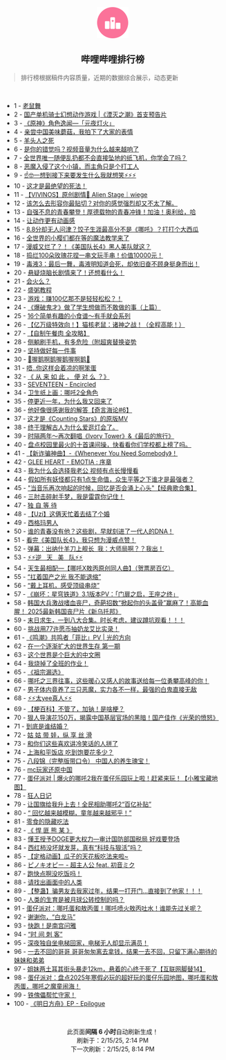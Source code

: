<div align="center">
    <img src="./assets/icon_rank.png" alt="logo" />
    <h2>哔哩哔哩排行榜</h>
</div>

> 排行榜根据稿件内容质量，近期的数据综合展示，动态更新

<br />

<ul><li><span>1 - <a href=https://www.bilibili.com/BV1JsKjepEYp target=_blank>老鼠舞</a></span></li><li><span>2 - <a href=https://www.bilibili.com/BV1hfKVeaE8m target=_blank>国产单机骑士幻想动作游戏&nbsp;|《湮灭之潮》首支预告片</a></span></li><li><span>3 - <a href=https://www.bilibili.com/BV1MkKGesECF target=_blank>《原神》角色逸闻—「元夜灯火」</a></span></li><li><span>4 - <a href=https://www.bilibili.com/BV1Z5Npe8Ebi target=_blank>亲尝中国美味蘑菇，我拍下了大家的表情</a></span></li><li><span>5 - <a href=https://www.bilibili.com/BV1xGKjehERY target=_blank>羊头人之死</a></span></li><li><span>6 - <a href=https://www.bilibili.com/BV1JsK5eyEGh target=_blank>是你的错觉吗？视频音量为什么越来越响了</a></span></li><li><span>7 - <a href=https://www.bilibili.com/BV1ZoNieMEYf target=_blank>全世界唯一随便乱扔都不会直接坠地的纸飞机，你学会了吗？</a></span></li><li><span>8 - <a href=https://www.bilibili.com/BV1tfK3e9Ezb target=_blank>恶魔入侵了这个小镇，而主角只是个打工人</a></span></li><li><span>9 - <a href=https://www.bilibili.com/BV1cRKHeMEnC target=_blank>☝🤓一想到接下来要发生什么我就想笑⚡⚡⚡</a></span></li><li><span>10 - <a href=https://www.bilibili.com/BV1VqK5eiExi target=_blank>这才是最绝望的死法！</a></span></li><li><span>11 - <a href=https://www.bilibili.com/BV1czKPesEaG target=_blank>【VIVINOS】原创剧情🌠&nbsp;Alien&nbsp;Stage｜wiege</a></span></li><li><span>12 - <a href=https://www.bilibili.com/BV17WNBezE3b target=_blank>该怎么去形容你最贴切？对你的感觉强烈却又不太了解。</a></span></li><li><span>13 - <a href=https://www.bilibili.com/BV152Kne9Eiz target=_blank>自强不息的青春攀登！厚德载物的青春冲锋！加油！奥利给，哈</a></span></li><li><span>14 - <a href=https://www.bilibili.com/BV1T2N6eaEHr target=_blank>让动作更有动画感</a></span></li><li><span>15 - <a href=https://www.bilibili.com/BV1dPNqeYEhv target=_blank>8.8分却无人问津？饺子生涯最高分不是《哪吒》？打打个大西瓜</a></span></li><li><span>16 - <a href=https://www.bilibili.com/BV1KxKwexE3u target=_blank>全世界的小樱们都在等的魔法教学来了</a></span></li><li><span>17 - <a href=https://www.bilibili.com/BV1jvKje1EPo target=_blank>漫威又烂了？！《美国队长4》黑人美队就这？</a></span></li><li><span>18 - <a href=https://www.bilibili.com/BV186KGedEk9 target=_blank>捣烂100朵玫瑰花捏一串文玩手串！价值10000元！</a></span></li><li><span>19 - <a href=https://www.bilibili.com/BV134NiefE9j target=_blank>毒液3：最后一舞，毒液明知道会死，却依旧奋不顾身挺身而出！</a></span></li><li><span>20 - <a href=https://www.bilibili.com/BV1SuKjeYEMk target=_blank>悬疑烧脑长剧情来了！还想看什么！</a></span></li><li><span>21 - <a href=https://www.bilibili.com/BV1eGKseYEG8 target=_blank>会火么？</a></span></li><li><span>22 - <a href=https://www.bilibili.com/BV1gzNBebEVT target=_blank>盛粥教程</a></span></li><li><span>23 - <a href=https://www.bilibili.com/BV1bwK5e8E52 target=_blank>游戏：赚100亿那不是轻轻松松？！</a></span></li><li><span>24 - <a href=https://www.bilibili.com/BV1kYNzeHE4D target=_blank>《爆破鬼才》做了学生想做而不敢做的事（上篇）</a></span></li><li><span>25 - <a href=https://www.bilibili.com/BV162KLeEE7S target=_blank>16个简单有趣的小食谱～有手就会系列</a></span></li><li><span>26 - <a href=https://www.bilibili.com/BV1ZQK7eXErc target=_blank>【亿万级特效向！】猫核老鼠：诸神之战！（全程高能！）</a></span></li><li><span>27 - <a href=https://www.bilibili.com/BV1T2KGeXEmL target=_blank>【自制午餐肉&nbsp;全攻略】</a></span></li><li><span>28 - <a href=https://www.bilibili.com/BV1P2KHeCE48 target=_blank>侧躺刷手机，有多危险（附超爽替换姿势</a></span></li><li><span>29 - <a href=https://www.bilibili.com/BV1K1KGepEok target=_blank>坚持做好每一件事</a></span></li><li><span>30 - <a href=https://www.bilibili.com/BV1vENee4Exq target=_blank>🐔喔鹅啊鹅喔鹅喔啊鹅🐧</a></span></li><li><span>31 - <a href=https://www.bilibili.com/BV1xQKAe4E4N target=_blank>唔..你这样会着凉的啊笨蛋</a></span></li><li><span>32 - <a href=https://www.bilibili.com/BV1gAN9euEez target=_blank>《&nbsp;从&nbsp;来&nbsp;如&nbsp;此&nbsp;，&nbsp;便&nbsp;对&nbsp;么&nbsp;？》</a></span></li><li><span>33 - <a href=https://www.bilibili.com/BV1W2KHeCEjR target=_blank>SEVENTEEN&nbsp;-&nbsp;Encircled</a></span></li><li><span>34 - <a href=https://www.bilibili.com/BV13XKneDEQN target=_blank>卫生纸上画：哪吒2全角色</a></span></li><li><span>35 - <a href=https://www.bilibili.com/BV1DqKWe4E7o target=_blank>停更近一年，为什么我又回来了</a></span></li><li><span>36 - <a href=https://www.bilibili.com/BV1kLK5eDEYK target=_blank>他好像很感谢我的解答【奇言海论#6】</a></span></li><li><span>37 - <a href=https://www.bilibili.com/BV1VdKVevEZr target=_blank>这才是《Counting&nbsp;Stars》的原版MV</a></span></li><li><span>38 - <a href=https://www.bilibili.com/BV1kVNBejEUr target=_blank>终于理解古人为什么爱逛灯会了。</a></span></li><li><span>39 - <a href=https://www.bilibili.com/BV1aqNhe2Eq7 target=_blank>时隔两年～再次翻唱《Ivory&nbsp;Tower》&amp;《最后的旅行》</a></span></li><li><span>40 - <a href=https://www.bilibili.com/BV1mwNBe9EqM target=_blank>盘点校园里最火的十首课间操，快看看你们学校都上榜了吗。</a></span></li><li><span>41 - <a href=https://www.bilibili.com/BV1GMFseyEwb target=_blank>【新诈骗神曲】-《Whenever&nbsp;You&nbsp;Need&nbsp;Somebody》！</a></span></li><li><span>42 - <a href=https://www.bilibili.com/BV1QEKVefEVf target=_blank>GLEE&nbsp;HEART&nbsp;-&nbsp;EMOTIA&nbsp;:&nbsp;序章</a></span></li><li><span>43 - <a href=https://www.bilibili.com/BV1wRKGejETb target=_blank>我为什么会选择我老公&nbsp;视频有点长慢慢看</a></span></li><li><span>44 - <a href=https://www.bilibili.com/BV1EHN6eSEYW target=_blank>假如所有妖怪都只有1点生命值，众生平等之下谁才是最强者？</a></span></li><li><span>45 - <a href=https://www.bilibili.com/BV16JKGegE8t target=_blank>&quot;当音乐再次响起的时候，回忆是否会涌上心头&quot;【经典歌合集】</a></span></li><li><span>46 - <a href=https://www.bilibili.com/BV1mWKVexENB target=_blank>三肘击碎射手梦，我是雷霆你记住！</a></span></li><li><span>47 - <a href=https://www.bilibili.com/BV16oKceLEUV target=_blank>独&nbsp;自&nbsp;等&nbsp;待</a></span></li><li><span>48 - <a href=https://www.bilibili.com/BV1iKKpefEjw target=_blank>【Uzi】这俩天忙着去结了个婚</a></span></li><li><span>49 - <a href=https://www.bilibili.com/BV11hKVeDErc target=_blank>西格玛男人</a></span></li><li><span>50 - <a href=https://www.bilibili.com/BV1yeKVeUEK6 target=_blank>谁的青春没有他？这些剧，早就刻进了一代人的DNA！</a></span></li><li><span>51 - <a href=https://www.bilibili.com/BV1g4KKe3EoP target=_blank>看完《美国队长4》，我只想为漫威点赞！</a></span></li><li><span>52 - <a href=https://www.bilibili.com/BV1RSKVeBEDL target=_blank>弹幕：出纳什羊刀上舰长&nbsp;&nbsp;我：大师局啊？？我出！</a></span></li><li><span>53 - <a href=https://www.bilibili.com/BV1nhNZeiE2V target=_blank>⚡️⚡️逆&nbsp;&nbsp;&nbsp;天&nbsp;&nbsp;&nbsp;美&nbsp;&nbsp;&nbsp;队⚡️⚡️</a></span></li><li><span>54 - <a href=https://www.bilibili.com/BV16oKWeCEWR target=_blank>天生最相配—【哪吒X敖丙原创同人曲】（贺票房百亿）</a></span></li><li><span>55 - <a href=https://www.bilibili.com/BV13JKPeMEaX target=_blank>“扛着国产之光&nbsp;我不能退缩”</a></span></li><li><span>56 - <a href=https://www.bilibili.com/BV1HZKAepEie target=_blank>“戴上耳机，感受顶级串烧”</a></span></li><li><span>57 - <a href=https://www.bilibili.com/BV1AaKweHEna target=_blank>《崩坏：星穹铁道》3.1版本PV：「‍门扉之启，王座之终」</a></span></li><li><span>58 - <a href=https://www.bilibili.com/BV136N6eiEKi target=_blank>韩国大兵激战嗜血丧尸，奇葩招数“掀起你的头盖骨”赢麻了！高能血腥！&nbsp;2025最新韩国丧尸片《新乌托邦》</a></span></li><li><span>59 - <a href=https://www.bilibili.com/BV1owNzekEC1 target=_blank>末日求生，一到八大合集。时长考虑，建议蹲坑观看！！！</a></span></li><li><span>60 - <a href=https://www.bilibili.com/BV1HqKsejE9j target=_blank>挑战用77许愿币抽奶龙艾比实录！</a></span></li><li><span>61 - <a href=https://www.bilibili.com/BV1XHNCeLEQP target=_blank>《鸣潮》共鸣者「菲比」PV&nbsp;|&nbsp;光的方向</a></span></li><li><span>62 - <a href=https://www.bilibili.com/BV1HVNBejEvL target=_blank>在一个逐渐扩大的世界生存&nbsp;第一期</a></span></li><li><span>63 - <a href=https://www.bilibili.com/BV1ZUKVeuEAp target=_blank>这个世界是个巨大的中文圈</a></span></li><li><span>64 - <a href=https://www.bilibili.com/BV1rXKHeBEv5 target=_blank>我烧掉了全班的作业！</a></span></li><li><span>65 - <a href=https://www.bilibili.com/BV14KK5eoEU3 target=_blank>《祖宗漏选》</a></span></li><li><span>66 - <a href=https://www.bilibili.com/BV16XNoeaEHo target=_blank>哪吒之三界往事，这些暖心又感人的故事送给每一位勇攀高峰的你！</a></span></li><li><span>67 - <a href=https://www.bilibili.com/BV1FwKVerENF target=_blank>男子体内竟养了三只恶魔，实力各不一样，最强的白鬼直接无敌</a></span></li><li><span>68 - <a href=https://www.bilibili.com/BV1riKpeuEV6 target=_blank>⚡⚡太yee真人⚡⚡</a></span></li><li><span>69 - <a href=https://www.bilibili.com/BV1sMNBeSEvV target=_blank>【梗百科】不管了，加钠！是啥梗？</a></span></li><li><span>70 - <a href=https://www.bilibili.com/BV1WMKGemEbq target=_blank>狠人导演花150万，揭露中国基层官场的黑暗！国产佳作《光荣的愤怒》</a></span></li><li><span>71 - <a href=https://www.bilibili.com/BV1dWKHetEVC target=_blank>到底是谁结婚？</a></span></li><li><span>72 - <a href=https://www.bilibili.com/BV1RGKLerENR target=_blank>姑&nbsp;姑&nbsp;带&nbsp;娃，纵&nbsp;享&nbsp;丝&nbsp;滑</a></span></li><li><span>73 - <a href=https://www.bilibili.com/BV1qrNqeMEGh target=_blank>和你们这些喜欢讲冷笑话的人拼了</a></span></li><li><span>74 - <a href=https://www.bilibili.com/BV1EnKHehE5k target=_blank>上海和平饭店&nbsp;吃到饱要花多少？</a></span></li><li><span>75 - <a href=https://www.bilibili.com/BV1DwK5e8Eev target=_blank>八段锦（完整版带口令）&nbsp;中国人的养生瑰宝！</a></span></li><li><span>76 - <a href=https://www.bilibili.com/BV1v3waekEbe target=_blank>mc玩家还原中国</a></span></li><li><span>77 - <a href=https://www.bilibili.com/BV1EuKKeXE8q target=_blank>蛋仔派对&nbsp;|&nbsp;爆火的哪吒2我在蛋仔乐园玩上啦！赶紧来玩！【小雅宝藏地图】</a></span></li><li><span>78 - <a href=https://www.bilibili.com/BV1M5NZe7E3m target=_blank>狂人日记</a></span></li><li><span>79 - <a href=https://www.bilibili.com/BV18AK5efEeS target=_blank>让国旗给我升上去！全民相助哪吒2“百亿补贴”</a></span></li><li><span>80 - <a href=https://www.bilibili.com/BV1YAKEeLEJb target=_blank>“&nbsp;回忆越来越模糊，童年越来越邪乎！”</a></span></li><li><span>81 - <a href=https://www.bilibili.com/BV1coN6eRESf target=_blank>零食的隐藏吃法</a></span></li><li><span>82 - <a href=https://www.bilibili.com/BV1DBKWedEN8 target=_blank>《&nbsp;悍&nbsp;匪&nbsp;熊&nbsp;某&nbsp;》</a></span></li><li><span>83 - <a href=https://www.bilibili.com/BV1ZCKVekEHC target=_blank>懂王授予DOGE更大权力—审计国防部国税局&nbsp;好戏要登场</a></span></li><li><span>84 - <a href=https://www.bilibili.com/BV1N9K5eREkw target=_blank>西红柿没坏就发芽，真有“科技与狠活”吗？</a></span></li><li><span>85 - <a href=https://www.bilibili.com/BV1TZKnejE9Y target=_blank>【定格动画】瓜子的天花板吃法来啦~</a></span></li><li><span>86 - <a href=https://www.bilibili.com/BV1nvKnewEcU target=_blank>ピノキオピー&nbsp;-&nbsp;超主人公&nbsp;feat.&nbsp;初音ミク</a></span></li><li><span>87 - <a href=https://www.bilibili.com/BV1SnKVetEnM target=_blank>跑快点啊没吃饭吗！</a></span></li><li><span>88 - <a href=https://www.bilibili.com/BV1SHKVeoEAC target=_blank>请找出画面中的人类</a></span></li><li><span>89 - <a href=https://www.bilibili.com/BV13zK5eNEjc target=_blank>【整蛊】骗男友去我家过年，结果一打开门…直接到了他家！！！</a></span></li><li><span>90 - <a href=https://www.bilibili.com/BV1B2KVe6EWQ target=_blank>人类的生育是被月球公转控制的吗？</a></span></li><li><span>91 - <a href=https://www.bilibili.com/BV178K5e3EH6 target=_blank>蛋仔派对：哪吒蛋和敖丙蛋！哪吒喷火敖丙吐水！谁能先过关呢？</a></span></li><li><span>92 - <a href=https://www.bilibili.com/BV1UPKGenEwv target=_blank>谢谢你，“白龙马”</a></span></li><li><span>93 - <a href=https://www.bilibili.com/BV1PdNkePEuq target=_blank>快跑！是南宫问雅</a></span></li><li><span>94 - <a href=https://www.bilibili.com/BV1cJN9etEDm target=_blank>“时&nbsp;间&nbsp;刺&nbsp;客”</a></span></li><li><span>95 - <a href=https://www.bilibili.com/BV1CYKVeJELD target=_blank>深夜独自坐电梯回家，电梯无人却显示满员！</a></span></li><li><span>96 - <a href=https://www.bilibili.com/BV1VSKpe8Egq target=_blank>一去不回的哥哥&nbsp;哥哥匆匆离去拿钱，结果一去不回，只留下满心期待的妹妹和弟弟</a></span></li><li><span>97 - <a href=https://www.bilibili.com/BV1xsKpe2E4w target=_blank>姐妹两土耳其街头暴走12km，悬着的心终于死了【互联网脚替14】</a></span></li><li><span>98 - <a href=https://www.bilibili.com/BV1ZkNzeLEdA target=_blank>蛋仔派对：盘点2025年寒假必玩的超好玩的蛋仔乐园地图，哪吒蛋和敖丙蛋，哪吒之魔童闹海！</a></span></li><li><span>99 - <a href=https://www.bilibili.com/BV1NPKHeGEK5 target=_blank>铁傀儡帮忙守家！</a></span></li><li><span>100 - <a href=https://www.bilibili.com/BV1FzKwe2Eig target=_blank>《明日方舟》EP&nbsp;-&nbsp;Epilogue</a></span></li></ul>

<br />

<p align=center>此页面<strong>间隔 6 小时</strong>自动刷新生成！<br>刷新于：2/15/25, 2:14 PM<br>下一次刷新：2/15/25, 8:14 PM</p>
